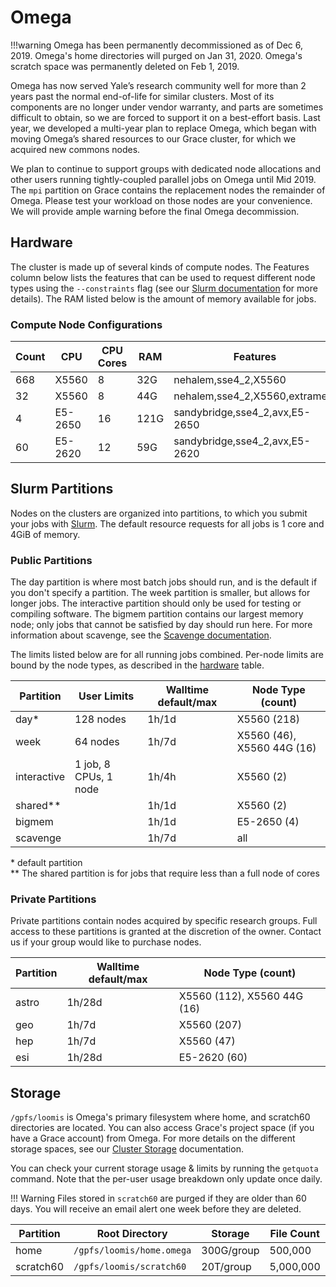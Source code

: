 # Omega

!!!warning
    Omega has been permanently decommissioned as of Dec 6, 2019.
    Omega's home directories will purged on Jan 31, 2020.
    Omega's scratch space was permanently deleted on Feb 1, 2019.

Omega has now served Yale’s research community well for more than 2 years past the normal end-of-life for similar clusters. Most of its components are no longer under vendor warranty, and parts are sometimes difficult to obtain, so we are forced to support it on a best-effort basis. Last year, we developed a multi-year plan to replace Omega, which began with moving Omega’s shared resources to our Grace cluster, for which we acquired new commons nodes.

We plan to continue to support groups with dedicated node allocations and other users running tightly-coupled parallel jobs on Omega until Mid 2019. The `mpi` partition on Grace contains the replacement nodes the remainder of Omega. Please test your workload on those nodes are your convenience. We will provide ample warning before the final Omega decommission.

## Hardware

The cluster is made up of several kinds of compute nodes. The Features column below lists the features that can be used to request different node types using the `--constraints` flag (see our [Slurm documentation](/clusters-at-yale/job-scheduling/resource-requests#features-and-constraints) for more details). The RAM listed below is the amount of memory available for jobs.

### Compute Node Configurations

| Count | CPU                 | CPU Cores  | RAM   | Features                          |
|-------|---------------------|------------|-------|-----------------------------------|
| 668   | X5560               | 8          | 32G   | nehalem,sse4_2,X5560              |
| 32    | X5560               | 8          | 44G   | nehalem,sse4_2,X5560,extramem     |
| 4     | E5-2650             | 16         | 121G  | sandybridge,sse4_2,avx,E5-2650    |
| 60    | E5-2620             | 12         | 59G   | sandybridge,sse4_2,avx,E5-2620    |

## Slurm Partitions

Nodes on the clusters are organized into partitions, to which you submit your jobs with [Slurm](/clusters-at-yale/job-scheduling). The default resource requests for all jobs is 1 core and 4GiB of memory.

### Public Partitions

The day partition is where most batch jobs should run, and is the default if you don't specify a partition. The week partition is smaller, but allows for longer jobs. The interactive partition should only be used for testing or compiling software. The bigmem partition contains our largest memory node; only jobs that cannot be satisfied by day should run here. For more information about scavenge, see the [Scavenge documentation](/clusters-at-yale/job-scheduling/scavenge).

The limits listed below are for all running jobs combined. Per-node limits are bound by the node types, as described in the [hardware](#hardware) table.

| Partition   |  User Limits                 | Walltime default/max | Node Type (count)                    |
|-------------|-----------------------------|-----------------------|--------------------------------------|
| day*        | 128 nodes                   | 1h/1d                 | X5560 (218)                          |
| week        | 64 nodes                    | 1h/7d                 | X5560 (46), X5560 44G (16)           |
| interactive | 1 job, 8 CPUs, 1 node       | 1h/4h                 | X5560 (2)                            |
| shared**    |                             | 1h/1d                 | X5560 (2)                            |
| bigmem      |                             | 1h/1d                 | E5-2650 (4)                          |
| scavenge    |                             | 1h/7d                 | all                                  |

\* default partition  
** The shared partition is for jobs that require less than a full node of cores

### Private Partitions

Private partitions contain nodes acquired by specific research groups. Full access to these partitions is granted at the discretion of the owner. Contact us if your group would like to purchase nodes.

| Partition           | Walltime default/max | Node Type (count)           |
|---------------------|----------------------|-----------------------------|
| astro               | 1h/28d               | X5560 (112), X5560 44G (16) |
| geo                 | 1h/7d                | X5560 (207)                 |
| hep                 | 1h/7d                | X5560 (47)                  |
| esi                 | 1h/28d               | E5-2620 (60)                |

## Storage

`/gpfs/loomis` is Omega's primary filesystem where home, and scratch60 directories are located. You can also access Grace's project space (if you have a Grace account) from Omega. For more details on the different storage spaces, see our [Cluster Storage](/clusters-at-yale/data/cluster-storage) documentation.

You can check your current storage usage & limits by running the `getquota` command. Note that the per-user usage breakdown only update once daily.

!!! Warning
    Files stored in `scratch60` are purged if they are older than 60 days. You will receive an email alert one week before they are deleted.

|Partition  | Root Directory                | Storage     | File Count | Backups |
|-----------|-------------------------------|-------------|------------|---------|
| home      | `/gpfs/loomis/home.omega`     | 300G/group  | 500,000    | Yes     |
| scratch60 | `/gpfs/loomis/scratch60`      | 20T/group   | 5,000,000  | No      |
